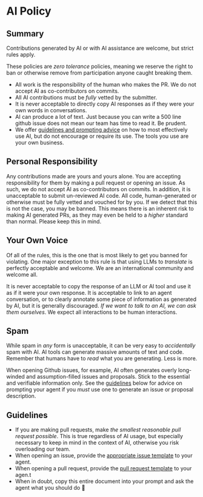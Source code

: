 # AI Policy

## Summary

Contributions generated by AI or with AI assistance are welcome, but strict rules apply.

These policies are _zero tolerance_ policies, meaning we reserve the right to
ban or otherwise remove from participation anyone caught breaking them.

- All work is the responsibility of the human who makes the PR. We do not accept AI as co-contributors on commits.
- All AI contributions must be _fully_ vetted by the submitter.
- It is never acceptable to directly copy AI responses as if they were your own words in conversations.
- AI can produce a lot of text. Just because you can write a 500 line github issue does not mean our team has time to read it. Be prudent.
- We offer [guidelines and prompting advice](#guidelines) on how to most effectively use AI, 
  but do not encourage or require its use. The tools you use are your own business.

## Personal Responsibility

Any contributions made are yours and yours alone. You are accepting responsibility for them
by making a pull request or opening an issue. As such, we do not accept AI as co-contributors on commits.
In addition, it is unacceptable to submit un-reviewed AI code. All code, human-generated or otherwise must
be fully vetted and vouched for by you. If we detect that this is not the case, you may be banned. This
means there is an inherent risk to making AI generated PRs, as they may even be held to a _higher_ standard
than normal. Please keep this in mind.

## Your Own Voice

Of all of the rules, this is the one that is most likely to get you banned for violating. One major exception
to this rule is that using LLMs to _translate_ is perfectly acceptable and welcome. We are an international
community and welcome all.

It is never acceptable to copy the response of an LLM or AI tool and use it as if it were your own response.
It is acceptable to link to an agent conversation, or to clearly annotate some piece of information
as generated by AI, but it is generally discouraged. _If we want to talk to an AI, we can ask them ourselves_.
We expect all interactions to be human interactions.

## Spam

While spam in _any_ form is unacceptable, it can be very easy to _accidentally_ spam with AI. AI tools can
generate massive amounts of text and code. Remember that humans have to _read_ what you are generating.
Less is more.

When opening Github issues, for example, AI often generates overly long-winded and assumption-filled issues and proposals. 
Stick to the essential and verifiable information only. See the [guidelines](#guidelines) below for
advice on prompting your agent if you _must_ use one to generate an issue or proposal description.

## Guidelines

- If you are making pull requests, make _the smallest reasonable pull request possible_. This is true regardless of
  AI usage, but especially necessary to keep in mind in the context of AI, otherwise you risk overloading our team.
- When opening an issue, provide the [appropriate issue template](https://github.com/ash-project/.github/tree/main/.github/ISSUE_TEMPLATE) to your agent.
- When opening a pull request, provide the [pull request template](https://github.com/ash-project/.github/blob/main/PULL_REQUEST_TEMPLATE.md) to your agen.t
- When in doubt, copy this entire document into your prompt and ask the agent what you should do 🙂
